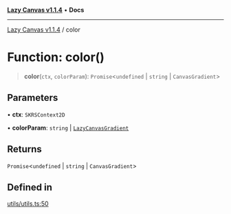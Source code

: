 [**Lazy Canvas v1.1.4**](../README.md) • **Docs**

***

[Lazy Canvas v1.1.4](../globals.md) / color

# Function: color()

> **color**(`ctx`, `colorParam`): `Promise`\<`undefined` \| `string` \| `CanvasGradient`\>

## Parameters

• **ctx**: `SKRSContext2D`

• **colorParam**: `string` \| [`LazyCanvasGradient`](../interfaces/LazyCanvasGradient.md)

## Returns

`Promise`\<`undefined` \| `string` \| `CanvasGradient`\>

## Defined in

[utils/utils.ts:50](https://github.com/hitomihiumi/lazy-canvas-ts/blob/3e38e3638c393841b578a470cffea72245bb77ec/src/utils/utils.ts#L50)
